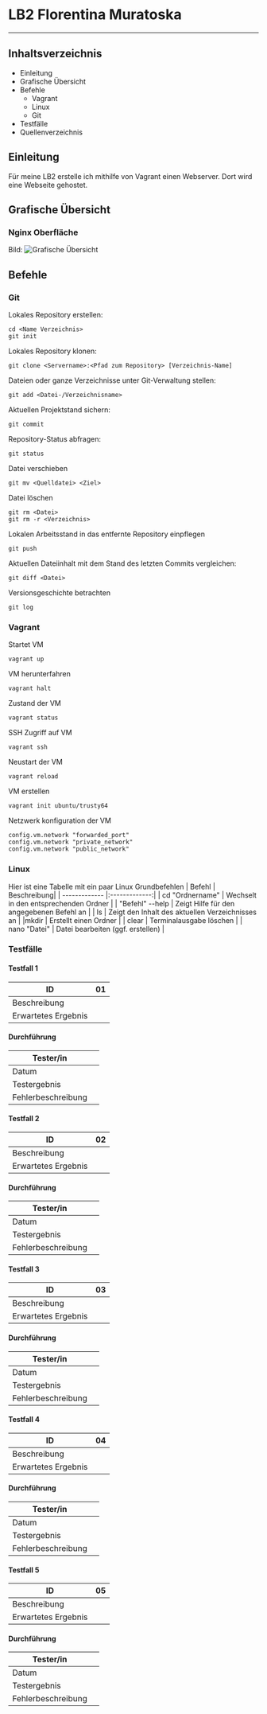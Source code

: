 # LB2 Florentina Muratoska

----------------------------------------------------------

## **Inhaltsverzeichnis**
* Einleitung
* Grafische Übersicht
* Befehle
    * Vagrant
    * Linux
    * Git
* Testfälle
* Quellenverzeichnis

## **Einleitung**
Für meine LB2 erstelle ich mithilfe von Vagrant einen Webserver. Dort wird eine Webseite gehostet. 

## **Grafische Übersicht**
### Nginx Oberfläche
Bild:
![Grafische Übersicht](m300_lb/lb2/Nginx.png "This is a sample image.")
## **Befehle**
### **Git**
Lokales Repository erstellen:
```
cd <Name Verzeichnis>
git init
```
Lokales Repository klonen:
```
git clone <Servername>:<Pfad zum Repository> [Verzeichnis-Name]
```
Dateien oder ganze Verzeichnisse unter Git-Verwaltung stellen:
```
git add <Datei-/Verzeichnisname>
```
Aktuellen Projektstand sichern:
```
git commit
```
Repository-Status abfragen:
```
git status
```
Datei verschieben
```
git mv <Quelldatei> <Ziel>
```
Datei löschen
```
git rm <Datei> 
git rm -r <Verzeichnis>
```
Lokalen Arbeitsstand in das entfernte Repository einpflegen
```
git push
```
Aktuellen Dateiinhalt mit dem Stand des letzten Commits vergleichen:
```
git diff <Datei>
```
Versionsgeschichte betrachten
```
git log
```
### **Vagrant** 
Startet VM
```
vagrant up
```
VM herunterfahren
```
vagrant halt
```
Zustand der VM
```
vagrant status
```
SSH Zugriff auf VM
```
vagrant ssh
```
Neustart der VM
```
vagrant reload
```
VM erstellen
```
vagrant init ubuntu/trusty64
```
Netzwerk konfiguration der VM
```
config.vm.network "forwarded_port" 
config.vm.network "private_network"
config.vm.network "public_network"
```

### **Linux** 
Hier ist eine Tabelle mit ein paar Linux Grundbefehlen 
| Befehl        | Beschreibung|
| ------------- |:-------------:|
| cd "Ordnername"     | Wechselt in den entsprechenden Ordner    |
| "Befehl" --help     | Zeigt Hilfe für den angegebenen Befehl an     |
| ls     | Zeigt den Inhalt des aktuellen Verzeichnisses an     |
|mkdir  | Erstellt einen Ordner |
| clear | Terminalausgabe löschen |
| nano "Datei" | Datei bearbeiten (ggf. erstellen) |

### **Testfälle**
#### Testfall 1

| ID            | 01            |
| ------------- |:-------------:|
| Beschreibung     |     |
| Erwartetes Ergebnis     |  |
#### Durchführung
| Tester/in          |          |
| ------------- |:-------------:|
| Datum     |    |
| Testergebnis     |      |
| Fehlerbeschreibung |    |

#### Testfall 2

| ID            | 02            |
| ------------- |:-------------:|
| Beschreibung     |     |
| Erwartetes Ergebnis     |  |
#### Durchführung
| Tester/in          |          |
| ------------- |:-------------:|
| Datum     |    |
| Testergebnis     |      |
| Fehlerbeschreibung |    |

#### Testfall 3

| ID            | 03            |
| ------------- |:-------------:|
| Beschreibung     |     |
| Erwartetes Ergebnis     |  |
#### Durchführung
| Tester/in          |          |
| ------------- |:-------------:|
| Datum     |    |
| Testergebnis     |      |
| Fehlerbeschreibung |    |

#### Testfall 4

| ID            | 04            |
| ------------- |:-------------:|
| Beschreibung     |     |
| Erwartetes Ergebnis     |  |
#### Durchführung
| Tester/in          |          |
| ------------- |:-------------:|
| Datum     |    |
| Testergebnis     |      |
| Fehlerbeschreibung |    |

#### Testfall 5

| ID            | 05           |
| ------------- |:-------------:|
| Beschreibung     |     |
| Erwartetes Ergebnis     |  |
#### Durchführung
| Tester/in          |          |
| ------------- |:-------------:|
| Datum     |    |
| Testergebnis     |      |
| Fehlerbeschreibung |    |


